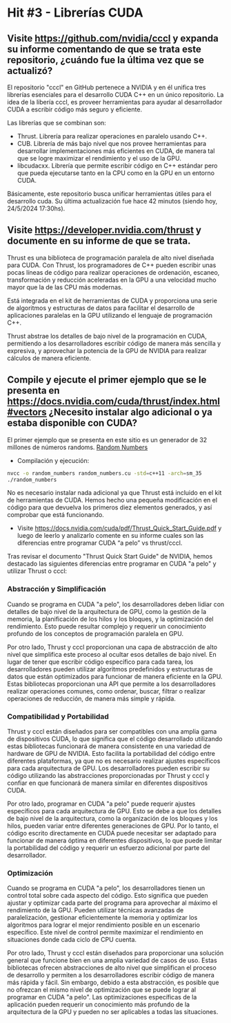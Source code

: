 # Hit #3 - Librerías CUDA

## Visite https://github.com/nvidia/cccl y expanda su informe comentando de que se trata este repositorio, ¿cuándo fue la última vez que se actualizó?

El repositorio "cccl" en GitHub pertenece a NVIDIA y en él unifica tres librerías esenciales para el desarrollo CUDA C++ en un único repositorio. La idea de la libería cccl, es proveer herramientas para ayudar al desarrollador CUDA a escribir código más seguro y eficiente.

Las librerías que se combinan son:

-   Thrust. Librería para realizar operaciones en paralelo usando C++.
-   CUB. Librería de más bajo nivel que nos provee herramientas para desarrollar implementaciones más eficientes en CUDA, de manera tal que se logre maximizar el rendimiento y el uso de la GPU.
-   libcudacxx. Librería que permite escribir código en C++ estándar pero que pueda ejecutarse tanto en la CPU como en la GPU en un entorno CUDA.

Básicamente, este repositorio busca unificar herramientas útiles para el desarrollo cuda. Su última actualización fue hace 42 minutos (siendo hoy, 24/5/2024 17:30hs).

## Visite https://developer.nvidia.com/thrust y documente en su informe de que se trata.

Thrust es una biblioteca de programación paralela de alto nivel diseñada para CUDA. Con Thrust, los programadores de C++ pueden escribir unas pocas líneas de código para realizar operaciones de ordenación, escaneo, transformación y reducción aceleradas en la GPU a una velocidad mucho mayor que la de las CPU más modernas.

Está integrada en el kit de herramientas de CUDA y proporciona una serie de algoritmos y estructuras de datos para facilitar el desarrollo de aplicaciones paralelas en la GPU utilizando el lenguaje de programación C++.

Thrust abstrae los detalles de bajo nivel de la programación en CUDA, permitiendo a los desarrolladores escribir código de manera más sencilla y expresiva, y aprovechar la potencia de la GPU de NVIDIA para realizar cálculos de manera eficiente.

## Compile y ejecute el primer ejemplo que se le presenta en https://docs.nvidia.com/cuda/thrust/index.html#vectors ¿Necesito instalar algo adicional o ya estaba disponible con CUDA?

El primer ejemplo que se presenta en este sitio es un generador de 32 millones de números randoms.
[Random Numbers](random_numbers.cu)

-   Compilación y ejecución:

```sh
nvcc -o random_numbers random_numbers.cu -std=c++11 -arch=sm_35
./random_numbers
```

No es necesario instalar nada adicional ya que Thrust está incluido en el kit de herramientas de CUDA.
Hemos hecho una pequeña modificación en el código para que devuelva los primeros diez elementos generados, y así comprobar que está funcionando.

-   Visite https://docs.nvidia.com/cuda/pdf/Thrust_Quick_Start_Guide.pdf y luego de leerlo y analizarlo comente en su informe cuales son las diferencias entre programar CUDA “a pelo” vs thrust/cccl.

Tras revisar el documento "Thrust Quick Start Guide" de NVIDIA, hemos destacado las siguientes diferencias entre programar en CUDA "a pelo" y utilizar Thrust o cccl:

### Abstracción y Simplificación

Cuando se programa en CUDA "a pelo", los desarrolladores deben lidiar con detalles de bajo nivel de la arquitectura de GPU, como la gestión de la memoria, la planificación de los hilos y los bloques, y la optimización del rendimiento. Esto puede resultar complejo y requerir un conocimiento profundo de los conceptos de programación paralela en GPU.

Por otro lado, Thrust y cccl proporcionan una capa de abstracción de alto nivel que simplifica este proceso al ocultar esos detalles de bajo nivel. En lugar de tener que escribir código específico para cada tarea, los desarrolladores pueden utilizar algoritmos predefinidos y estructuras de datos que están optimizados para funcionar de manera eficiente en la GPU. Estas bibliotecas proporcionan una API que permite a los desarrolladores realizar operaciones comunes, como ordenar, buscar, filtrar o realizar operaciones de reducción, de manera más simple y rápida.

### Compatibilidad y Portabilidad

Thrust y cccl están diseñados para ser compatibles con una amplia gama de dispositivos CUDA, lo que significa que el código desarrollado utilizando estas bibliotecas funcionará de manera consistente en una variedad de hardware de GPU de NVIDIA. Esto facilita la portabilidad del código entre diferentes plataformas, ya que no es necesario realizar ajustes específicos para cada arquitectura de GPU. Los desarrolladores pueden escribir su código utilizando las abstracciones proporcionadas por Thrust y cccl y confiar en que funcionará de manera similar en diferentes dispositivos CUDA.

Por otro lado, programar en CUDA "a pelo" puede requerir ajustes específicos para cada arquitectura de GPU. Esto se debe a que los detalles de bajo nivel de la arquitectura, como la organización de los bloques y los hilos, pueden variar entre diferentes generaciones de GPU. Por lo tanto, el código escrito directamente en CUDA puede necesitar ser adaptado para funcionar de manera óptima en diferentes dispositivos, lo que puede limitar la portabilidad del código y requerir un esfuerzo adicional por parte del desarrollador.

### Optimización

Cuando se programa en CUDA "a pelo", los desarrolladores tienen un control total sobre cada aspecto del código. Esto significa que pueden ajustar y optimizar cada parte del programa para aprovechar al máximo el rendimiento de la GPU. Pueden utilizar técnicas avanzadas de paralelización, gestionar eficientemente la memoria y optimizar los algoritmos para lograr el mejor rendimiento posible en un escenario específico. Este nivel de control permite maximizar el rendimiento en situaciones donde cada ciclo de CPU cuenta.

Por otro lado, Thrust y cccl están diseñados para proporcionar una solución general que funcione bien en una amplia variedad de casos de uso. Estas bibliotecas ofrecen abstracciones de alto nivel que simplifican el proceso de desarrollo y permiten a los desarrolladores escribir código de manera más rápida y fácil. Sin embargo, debido a esta abstracción, es posible que no ofrezcan el mismo nivel de optimización que se puede lograr al programar en CUDA "a pelo". Las optimizaciones específicas de la aplicación pueden requerir un conocimiento más profundo de la arquitectura de la GPU y pueden no ser aplicables a todas las situaciones.
